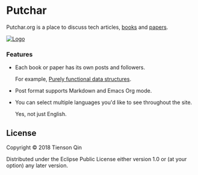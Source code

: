 # Putchar

Putchar.org is a place to discuss tech articles, [books](https://putchar.org/books) and [papers](https://putchar.org/papers).

[![Logo](https://putchar.org/logo-2x.png)](https://putchar.org)

### Features

* Each book or paper has its own posts and followers.

  For example, [Purely functional data structures](https://putchar.org/book/7).

* Post format supports Markdown and Emacs Org mode.

* You can select multiple languages you'd like to see throughout the site.

  Yes, not just English.

## License

Copyright © 2018 Tienson Qin

Distributed under the Eclipse Public License either version 1.0 or (at your option) any later version.
